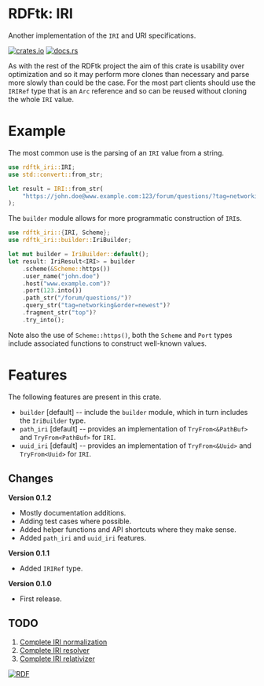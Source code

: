 # RDFtk: IRI

Another implementation of the `IRI` and URI specifications.

[![crates.io](https://img.shields.io/crates/v/rdftk_iri.svg)](https://crates.io/crates/rdftk_iri)
[![docs.rs](https://docs.rs/rdftk_iri/badge.svg)](https://docs.rs/rdftk_iri)

As with the rest of the RDFtk project the aim of this crate is usability over optimization and so it may perform
more clones than necessary and parse more slowly than could be the case. For the most part clients should use the
`IRIRef` type that is an `Arc` reference and so can be reused without cloning the whole `IRI` value.

# Example

The most common use is the parsing of an `IRI` value from a string.

```rust
use rdftk_iri::IRI;
use std::convert::from_str;

let result = IRI::from_str(
    "https://john.doe@www.example.com:123/forum/questions/?tag=networking&order=newest#top",
);
```

The `builder` module allows for more programmatic construction of `IRI`s.

```rust
use rdftk_iri::{IRI, Scheme};
use rdftk_iri::builder::IriBuilder;

let mut builder = IriBuilder::default();
let result: IriResult<IRI> = builder
    .scheme(&Scheme::https())
    .user_name("john.doe")
    .host("www.example.com")?
    .port(123.into())
    .path_str("/forum/questions/")?
    .query_str("tag=networking&order=newest")?
    .fragment_str("top")?
    .try_into();
```

Note also the use of `Scheme::https()`, both the `Scheme` and `Port` types include associated functions
to construct well-known values.

# Features

The following features are present in this crate.

* `builder` [default] -- include the `builder` module, which in turn includes the `IriBuilder` type.
* `path_iri` [default] -- provides an implementation of `TryFrom<&PathBuf>` and `TryFrom<PathBuf>`
  for `IRI`.
* `uuid_iri` [default] -- provides an implementation of `TryFrom<&Uuid>` and `TryFrom<Uuid>`
  for `IRI`.

## Changes

**Version 0.1.2**

* Mostly documentation additions.
* Adding test cases where possible.
* Added helper functions and API shortcuts where they make sense.
* Added `path_iri` and `uuid_iri` features.

**Version 0.1.1**

* Added `IRIRef` type.

**Version 0.1.0**

* First release.

## TODO

1. [Complete IRI normalization](https://github.com/johnstonskj/rust-rdftk/issues/4)
1. [Complete IRI resolver](https://github.com/johnstonskj/rust-rdftk/issues/5)
1. [Complete IRI relativizer](https://github.com/johnstonskj/rust-rdftk/issues/6)

[![RDF](https://www.w3.org/Icons/SW/Buttons/sw-rdf-blue.png)](http://www.w3.org/2001/sw/wiki/RDF)
